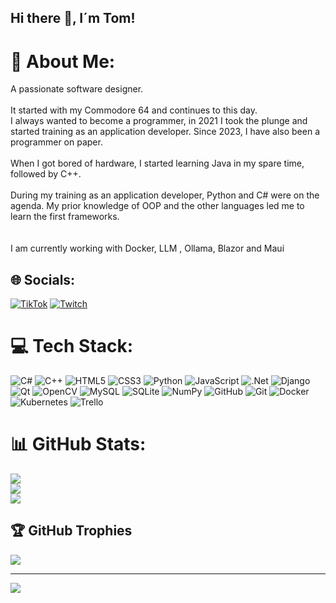 ## Hi there 👋, I´m Tom!

# 💫 About Me:
A passionate software designer.<br><br>It started with my Commodore 64 and continues to this day.<br>I always wanted to become a programmer, in 2021 I took the plunge and started training as an application developer. Since 2023, I have also been a programmer on paper.<br><br>When I got bored of hardware, I started learning Java in my spare time, followed by C++. <br><br>During my training as an application developer, Python and C# were on the agenda. My prior knowledge of OOP and the other languages led me to learn the first frameworks.<br><br><br>I am currently working with Docker, LLM , Ollama, Blazor and Maui<br>


## 🌐 Socials:
[![TikTok](https://img.shields.io/badge/TikTok-%23000000.svg?logo=TikTok&logoColor=white)](https://tiktok.com/@Eangelus) [![Twitch](https://img.shields.io/badge/Twitch-%239146FF.svg?logo=Twitch&logoColor=white)](https://twitch.tv/Eangelus) 

# 💻 Tech Stack:
![C#](https://img.shields.io/badge/c%23-%23239120.svg?style=flat-square&logo=csharp&logoColor=white) ![C++](https://img.shields.io/badge/c++-%2300599C.svg?style=flat-square&logo=c%2B%2B&logoColor=white) ![HTML5](https://img.shields.io/badge/html5-%23E34F26.svg?style=flat-square&logo=html5&logoColor=white) ![CSS3](https://img.shields.io/badge/css3-%231572B6.svg?style=flat-square&logo=css3&logoColor=white) ![Python](https://img.shields.io/badge/python-3670A0?style=flat-square&logo=python&logoColor=ffdd54) ![JavaScript](https://img.shields.io/badge/javascript-%23323330.svg?style=flat-square&logo=javascript&logoColor=%23F7DF1E) ![.Net](https://img.shields.io/badge/.NET-5C2D91?style=flat-square&logo=.net&logoColor=white) ![Django](https://img.shields.io/badge/django-%23092E20.svg?style=flat-square&logo=django&logoColor=white) ![Qt](https://img.shields.io/badge/Qt-%23217346.svg?style=flat-square&logo=Qt&logoColor=white) ![OpenCV](https://img.shields.io/badge/opencv-%23white.svg?style=flat-square&logo=opencv&logoColor=white) ![MySQL](https://img.shields.io/badge/mysql-4479A1.svg?style=flat-square&logo=mysql&logoColor=white) ![SQLite](https://img.shields.io/badge/sqlite-%2307405e.svg?style=flat-square&logo=sqlite&logoColor=white) ![NumPy](https://img.shields.io/badge/numpy-%23013243.svg?style=flat-square&logo=numpy&logoColor=white) ![GitHub](https://img.shields.io/badge/github-%23121011.svg?style=flat-square&logo=github&logoColor=white) ![Git](https://img.shields.io/badge/git-%23F05033.svg?style=flat-square&logo=git&logoColor=white) ![Docker](https://img.shields.io/badge/docker-%230db7ed.svg?style=flat-square&logo=docker&logoColor=white) ![Kubernetes](https://img.shields.io/badge/kubernetes-%23326ce5.svg?style=flat-square&logo=kubernetes&logoColor=white) ![Trello](https://img.shields.io/badge/Trello-%23026AA7.svg?style=flat-square&logo=Trello&logoColor=white)



# 📊 GitHub Stats:
![](https://github-readme-stats.vercel.app/api?username=Eangelus&theme=dark&hide_border=false&include_all_commits=true&count_private=true)<br/>
![](https://github-readme-streak-stats.herokuapp.com/?user=Eangelus&theme=dark&hide_border=false)<br/>
![](https://github-readme-stats.vercel.app/api/top-langs/?username=Eangelus&theme=dark&hide_border=false&include_all_commits=true&count_private=true&layout=compact)

## 🏆 GitHub Trophies
![](https://github-profile-trophy.vercel.app/?username=Eangelus&theme=transparent&no-frame=false&no-bg=true&margin-w=4)

---
[![](https://visitcount.itsvg.in/api?id=Eangelus&icon=3&color=1)](https://visitcount.itsvg.in)

<!-- Proudly created with GPRM ( https://gprm.itsvg.in ) -->
